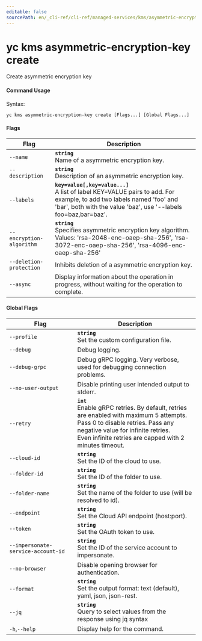 ```yaml
---
editable: false
sourcePath: en/_cli-ref/cli-ref/managed-services/kms/asymmetric-encryption-key/create.md
---
```


# yc kms asymmetric-encryption-key create

Create asymmetric encryption key

#### Command Usage

Syntax: 

`yc kms asymmetric-encryption-key create [Flags...] [Global Flags...]`

#### Flags

| Flag | Description |
|----|----|
|`--name`|<b>`string`</b><br/>Name of a asymmetric encryption key.|
|`--description`|<b>`string`</b><br/>Description of an asymmetric encryption key.|
|`--labels`|<b>`key=value[,key=value...]`</b><br/>A list of label KEY=VALUE pairs to add. For example, to add two labels named 'foo' and 'bar', both with the value 'baz', use '--labels foo=baz,bar=baz'.|
|`--encryption-algorithm`|<b>`string`</b><br/>Specifies asymmetric encryption key  algorithm. Values: 'rsa-2048-enc-oaep-sha-256', 'rsa-3072-enc-oaep-sha-256', 'rsa-4096-enc-oaep-sha-256'|
|`--deletion-protection`|Inhibits deletion of a asymmetric encryption key.|
|`--async`|Display information about the operation in progress, without waiting for the operation to complete.|

#### Global Flags

| Flag | Description |
|----|----|
|`--profile`|<b>`string`</b><br/>Set the custom configuration file.|
|`--debug`|Debug logging.|
|`--debug-grpc`|Debug gRPC logging. Very verbose, used for debugging connection problems.|
|`--no-user-output`|Disable printing user intended output to stderr.|
|`--retry`|<b>`int`</b><br/>Enable gRPC retries. By default, retries are enabled with maximum 5 attempts.<br/>Pass 0 to disable retries. Pass any negative value for infinite retries.<br/>Even infinite retries are capped with 2 minutes timeout.|
|`--cloud-id`|<b>`string`</b><br/>Set the ID of the cloud to use.|
|`--folder-id`|<b>`string`</b><br/>Set the ID of the folder to use.|
|`--folder-name`|<b>`string`</b><br/>Set the name of the folder to use (will be resolved to id).|
|`--endpoint`|<b>`string`</b><br/>Set the Cloud API endpoint (host:port).|
|`--token`|<b>`string`</b><br/>Set the OAuth token to use.|
|`--impersonate-service-account-id`|<b>`string`</b><br/>Set the ID of the service account to impersonate.|
|`--no-browser`|Disable opening browser for authentication.|
|`--format`|<b>`string`</b><br/>Set the output format: text (default), yaml, json, json-rest.|
|`--jq`|<b>`string`</b><br/>Query to select values from the response using jq syntax|
|`-h`,`--help`|Display help for the command.|
